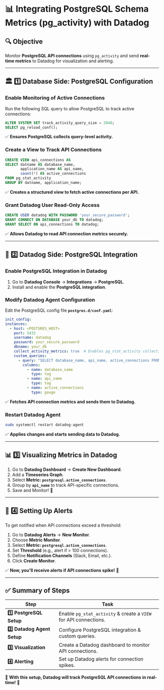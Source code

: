 # 📊 Integrating PostgreSQL Schema Metrics (pg_activity) with Datadog

## 🔍 **Objective**
Monitor **PostgreSQL API connections** using `pg_activity` and send **real-time metrics** to Datadog for visualization and alerting.

---

## 🏛 **1️⃣ Database Side: PostgreSQL Configuration**
### **Enable Monitoring of Active Connections**
Run the following SQL query to allow PostgreSQL to track active connections:
```sql
ALTER SYSTEM SET track_activity_query_size = 2048;
SELECT pg_reload_conf();
```
✅ **Ensures PostgreSQL collects query-level activity.**

### **Create a View to Track API Connections**
```sql
CREATE VIEW api_connections AS 
SELECT datname AS database_name, 
       application_name AS api_name, 
       count(*) AS active_connections 
FROM pg_stat_activity 
GROUP BY datname, application_name;
```
✅ **Creates a structured view to fetch active connections per API.**

### **Grant Datadog User Read-Only Access**
```sql
CREATE USER datadog WITH PASSWORD 'your_secure_password';
GRANT CONNECT ON DATABASE your_db TO datadog;
GRANT SELECT ON api_connections TO datadog;
```
✅ **Allows Datadog to read API connection metrics securely.**

---

## 📡 **2️⃣ Datadog Side: PostgreSQL Integration**
### **Enable PostgreSQL Integration in Datadog**
1. Go to **Datadog Console** → **Integrations** → **PostgreSQL**.
2. Install and enable the **PostgreSQL integration**.

### **Modify Datadog Agent Configuration**
Edit the PostgreSQL config file **`postgres.d/conf.yaml`**:
```yaml
init_config:
instances:
  - host: <POSTGRES_HOST>
    port: 5432
    username: datadog
    password: your_secure_password
    dbname: your_db
    collect_activity_metrics: true  # Enables pg_stat_activity collection
    custom_queries:
      - query: "SELECT database_name, api_name, active_connections FROM api_connections;"
        columns:
          - name: database_name
            type: tag
          - name: api_name
            type: tag
          - name: active_connections
            type: gauge
```
✅ **Fetches API connection metrics and sends them to Datadog.**

### **Restart Datadog Agent**
```bash
sudo systemctl restart datadog-agent
```
✅ **Applies changes and starts sending data to Datadog.**

---

## 📊 **3️⃣ Visualizing Metrics in Datadog**
1. Go to **Datadog Dashboard** → **Create New Dashboard**.
2. Add a **Timeseries Graph**.
3. Select **Metric: `postgresql.active_connections`**.
4. Group by **`api_name`** to track API-specific connections.
5. Save and Monitor! 🚀

---

## 🔔 **4️⃣ Setting Up Alerts**
To get notified when API connections exceed a threshold:
1. Go to **Datadog Alerts** → **New Monitor**.
2. Choose **Metric Monitor**.
3. Select **Metric: `postgresql.active_connections`**.
4. Set **Threshold** (e.g., alert if > 100 connections).
5. Define **Notification Channels** (Slack, Email, etc.).
6. Click **Create Monitor**.

✅ **Now, you'll receive alerts if API connections spike!** 🚀

---

## **✅ Summary of Steps**
| **Step** | **Task** |
|----------|---------|
| **1️⃣ PostgreSQL Setup** | Enable `pg_stat_activity` & create a `VIEW` for API connections. |
| **2️⃣ Datadog Agent Setup** | Configure PostgreSQL integration & custom queries. |
| **3️⃣ Visualization** | Create a Datadog dashboard to monitor API connections. |
| **4️⃣ Alerting** | Set up Datadog alerts for connection spikes. |

🔹 **With this setup, Datadog will track PostgreSQL API connections in real-time!** 🚀
